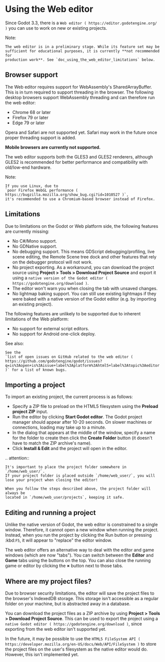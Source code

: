 

Using the Web editor
====================

Since Godot 3.3, there is a `Web editor ( https://editor.godotengine.org/ )`
you can use to work on new or existing projects.

Note:


    The web editor is in a preliminary stage. While its feature set may be
    sufficient for educational purposes, it is currently **not recommended for
    production work**. See `doc_using_the_web_editor_limitations` below.

Browser support
---------------

The Web editor requires support for WebAssembly's SharedArrayBuffer. This
is in turn required to support threading in the browser. The following desktop
browsers support WebAssembly threading and can therefore run the web editor:

- Chrome 68 or later
- Firefox 79 or later
- Edge 79 or later

Opera and Safari are not supported yet. Safari may work in the future once
proper threading support is added.

**Mobile browsers are currently not supported.**

The web editor supports both the GLES3 and GLES2 renderers, although GLES2 is
recommended for better performance and compatibility with old/low-end hardware.

Note:


    If you use Linux, due to
    `poor Firefox WebGL performance ( https://bugzilla.mozilla.org/show_bug.cgi?id=1010527 )`,
    it's recommended to use a Chromium-based browser instead of Firefox.



Limitations
-----------

Due to limitations on the Godot or Web platform side, the following features
are currently missing:

- No C#/Mono support.
- No GDNative support.
- No debugging support. This means GDScript debugging/profiling, live scene
  editing, the Remote Scene tree dock and other features that rely on the debugger
  protocol will not work.
- No project exporting. As a workaround, you can download the project source
  using **Project > Tools > Download Project Source** and export it using a
  `native version of the Godot editor ( https://godotengine.org/download )`.
- The editor won't warn you when closing the tab with unsaved changes.
- No lightmap baking support. You can still use existing lightmaps if they were
  baked with a native version of the Godot editor
  (e.g. by importing an existing project).

The following features are unlikely to be supported due to inherent limitations
of the Web platform:

- No support for external script editors.
- No support for Android one-click deploy.

See also:


    See the
    `list of open issues on GitHub related to the web editor ( https://github.com/godotengine/godot/issues?q=is%3Aopen+is%3Aissue+label%3Aplatform%3Ahtml5+label%3Atopic%3Aeditor )` for a list of known bugs.

Importing a project
-------------------

To import an existing project, the current process is as follows:

- Specify a ZIP file to preload on the HTML5 filesystem using the
  **Preload project ZIP** input.
- Run the editor by clicking **Start Godot editor**.
  The Godot project manager should appear after 10-20 seconds.
  On slower machines or connections, loading may take up to a minute.
- In the dialog that appears at the middle of the window, specify a name for
  the folder to create then click the **Create Folder** button
  (it doesn't have to match the ZIP archive's name).
- Click **Install & Edit** and the project will open in the editor.

.. attention::

    It's important to place the project folder somewhere in `/home/web_user/`.
    If your project folder is placed outside `/home/web_user/`, you will
    lose your project when closing the editor!

    When you follow the steps described above, the project folder will always be
    located in `/home/web_user/projects`, keeping it safe.

Editing and running a project
-----------------------------

Unlike the native version of Godot, the web editor is constrained to a single
window. Therefore, it cannot open a new window when running the project.
Instead, when you run the project by clicking the Run button or pressing
:kbd:`F5`, it will appear to "replace" the editor window.

The web editor offers an alternative way to deal with the editor and game
windows (which are now "tabs"). You can switch between the **Editor** and
**Game** tabs using the buttons on the top. You can also close the running game
or editor by clicking the **×** button next to those tabs.

Where are my project files?
---------------------------

Due to browser security limitations, the editor will save the project files to
the browser's IndexedDB storage. This storage isn't accessible as a regular folder
on your machine, but is abstracted away in a database.

You can download the project files as a ZIP archive by using
**Project > Tools > Download Project Source**. This can be used to export the
project using a `native Godot editor ( https://godotengine.org/download )`,
since exporting from the web editor isn't supported yet.

In the future, it may be possible to use the
`HTML5 FileSystem API ( https://developer.mozilla.org/en-US/docs/Web/API/FileSystem )`
to store the project files on the user's filesystem as the native editor would do.
However, this isn't implemented yet.
